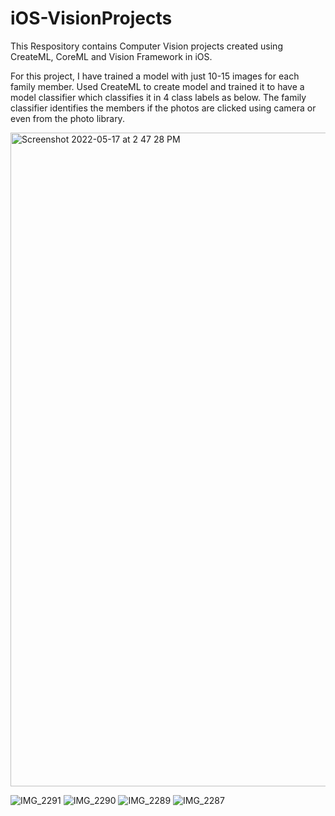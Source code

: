 # iOS-VisionProjects
This Respository contains Computer Vision projects created using CreateML, CoreML and Vision Framework in iOS.

For this project, I have trained a model with just 10-15 images for each family member. Used CreateML to create model and trained it to have a model classifier which classifies it in 4 class labels as below. The family classifier identifies the members if the photos are clicked using camera or even from the photo library.


<img width="1046" alt="Screenshot 2022-05-17 at 2 47 28 PM" src="https://user-images.githubusercontent.com/41720688/168780102-487c7528-d401-4058-83e3-21adde1cd993.png">

![IMG_2291](https://user-images.githubusercontent.com/41720688/168781409-f43be00a-3847-444a-959c-5b24a742aa70.PNG)
![IMG_2290](https://user-images.githubusercontent.com/41720688/168781437-79051e70-a3e4-4cdb-883b-d97e4e506ba3.PNG)
![IMG_2289](https://user-images.githubusercontent.com/41720688/168781440-bc5867e7-fa7c-4323-8d3c-c595f6ac8bc1.PNG)
![IMG_2287](https://user-images.githubusercontent.com/41720688/168781450-4eab040d-79c4-45c0-b1e1-e58c7fe1e256.PNG)

